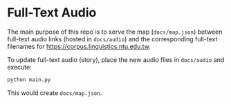 Full-Text Audio
===============

The main purpose of this repo is to serve the map (`docs/map.json`) between full-text audio links (hosted in `docs/audio`) and the corresponding full-text filenames for  <https://corpus.linguistics.ntu.edu.tw>. 


To update full-text audio (story), place the new audio files in `docs/audio` and execute:

```sh
python main.py
```

This would create `docs/map.json`.
